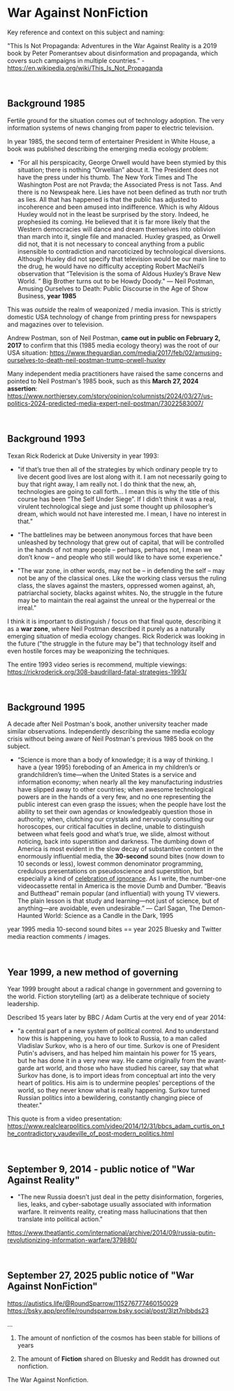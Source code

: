 # War Against NonFiction

Key reference and context on this subject and naming:

"This Is Not Propaganda: Adventures in the War Against Reality is a 2019 book by Peter Pomerantsev about disinformation and propaganda, which covers such campaigns in multiple countries." - https://en.wikipedia.org/wiki/This_Is_Not_Propaganda

&nbsp;

## Background 1985

Fertile ground for the situation comes out of technology adoption. The very information systems of news changing from paper to electric television.

In year 1985, the second term of entertainer President in White House, a book was published describing the emerging media ecology problem:

* "For all his perspicacity, George Orwell would have been stymied by this situation; there is nothing “Orwellian” about it. The President does not have the press under his thumb. The New York Times and The Washington Post are not Pravda; the Associated Press is not Tass. And there is no Newspeak here. Lies have not been defined as truth nor truth as lies. All that has happened is that the public has adjusted to incoherence and been amused into indifference. Which is why Aldous Huxley would not in the least be surprised by the story. Indeed, he prophesied its coming. He believed that it is far more likely that the Western democracies will dance and dream themselves into oblivion than march into it, single file and manacled. Huxley grasped, as Orwell did not, that it is not necessary to conceal anything from a public insensible to contradiction and narcoticized by technological diversions. Although Huxley did not specify that television would be our main line to the drug, he would have no difficulty accepting Robert MacNeil’s observation that “Television is the soma of Aldous Huxley’s Brave New World. ” Big Brother turns out to be Howdy Doody." ― Neil Postman, Amusing Ourselves to Death: Public Discourse in the Age of Show Business, **year 1985**

This was *outside* the realm of weaponized / media invasion. This is strictly domestic USA technology of change from printing press for newspapers and magazines over to television.

Andrew Postman, son of Neil Postman, **came out in public on February 2, 2017** to confirm that this (1985 media ecology theory) was the root of our USA situation: https://www.theguardian.com/media/2017/feb/02/amusing-ourselves-to-death-neil-postman-trump-orwell-huxley

Many independent media practitioners have raised the same concerns and pointed to Neil Postman's 1985 book, such as this **March 27, 2024 assertion**: https://www.northjersey.com/story/opinion/columnists/2024/03/27/us-politics-2024-predicted-media-expert-neil-postman/73022583007/

&nbsp;

## Background 1993

Texan Rick Roderick at Duke University in year 1993:

* "if that’s true then all of the strategies by which ordinary people try to live decent good lives are lost along with it. I am not necessarily going to buy that right away, I am really not. I do think that the new, ah, technologies are going to call forth… I mean this is why the title of this course has been “The Self Under Siege”. If I didn’t think it was a real, virulent technological siege and just some thought up philosopher’s dream, which would not have interested me. I mean, I have no interest in that."

* "The battlelines may be between anonymous forces that have been unleashed by technology that grew out of capital, that will be controlled in the hands of not many people – perhaps, perhaps not, I mean we don’t know – and people who still would like to have some experience."

* "The war zone, in other words, may not be – in defending the self – may not be any of the classical ones. Like the working class versus the ruling class, the slaves against the masters, oppressed women against, ah, patriarchal society, blacks against whites. No, the struggle in the future may be to maintain the real against the unreal or the hyperreal or the irreal."

I think it is important to distinguish / focus on that final quote, describing it as a **war zone**, where Neil Postman described it purely as a naturally emerging situation of media ecology changes. Rick Roderick was looking in the future ("the struggle in the future may be") that technology itself and even hostile forces may be weaponizing the techniques.

The entire 1993 video series is recommend, multiple viewings: https://rickroderick.org/308-baudrillard-fatal-strategies-1993/

&nbsp;


## Background 1995

A decade after Neil Postman's book, another university teacher made similar observations. Independently describing the same media ecology crisis without being aware of Neil Postman's previous 1985 book on the subject.

* “Science is more than a body of knowledge; it is a way of thinking. I have a (year 1995) foreboding of an America in my children’s or grandchildren’s time—when the United States is a service and information economy; when nearly all the key manufacturing industries have slipped away to other countries; when awesome technological powers are in the hands of a very few, and no one representing the public interest can even grasp the issues; when the people have lost the ability to set their own agendas or knowledgeably question those in authority; when, clutching our crystals and nervously consulting our horoscopes, our critical faculties in decline, unable to distinguish between what feels good and what’s true, we slide, almost without noticing, back into superstition and darkness. The dumbing down of America is most evident in the slow decay of substantive content in the enormously influential media, the **30-second** sound bites (now down to 10 seconds or less), lowest common denominator programming, credulous presentations on pseudoscience and superstition, but especially a kind of [celebration of ignorance](https://www.youtube.com/watch?v=wcY-x1VuWtE). As I write, the number-one videocassette rental in America is the movie Dumb and Dumber. “Beavis and Butthead” remain popular (and influential) with young TV viewers. The plain lesson is that study and learning—not just of science, but of anything—are avoidable, even undesirable.”
― Carl Sagan, The Demon-Haunted World: Science as a Candle in the Dark, 1995

year 1995 media 10-second sound bites == year 2025 Bluesky and Twitter media reaction comments / images.

&nbsp;

## Year 1999, a new method of governing

Year 1999 brought about a radical change in government and governing to the world. Fiction storytelling (art) as a deliberate technique of society leadership.

Described 15 years later by BBC / Adam Curtis at the very end of year 2014:

* "a central part of a new system of political control. And to understand how this is happening, you have to look to Russia, to a man called Vladislav Surkov, who is a hero of our time. Surkov is one of President Putin's advisers, and has helped him maintain his power for 15 years, but he has done it in a very new way. He came originally from the avant-garde art world, and those who have studied his career, say that what Surkov has done, is to import ideas from conceptual art into the very heart of politics. His aim is to undermine peoples' perceptions of the world, so they never know what is really happening. Surkov turned Russian politics into a bewildering, constantly changing piece of theater."

This quote is from a video presentation: https://www.realclearpolitics.com/video/2014/12/31/bbcs_adam_curtis_on_the_contradictory_vaudeville_of_post-modern_politics.html

&nbsp;

## September 9, 2014 - public notice of "War Against Reality"

* "The new Russia doesn’t just deal in the petty disinformation, forgeries, lies, leaks, and cyber-sabotage usually associated with information warfare. It reinvents reality, creating mass hallucinations that then translate into political action."

https://www.theatlantic.com/international/archive/2014/09/russia-putin-revolutionizing-information-warfare/379880/

&nbsp;

## September 27, 2025 public notice of "War Against NonFiction"

https://autistics.life/@RoundSparrow/115276777460150029     
https://bsky.app/profile/roundsparrow.bsky.social/post/3lzt7nlbbds23

...

1. The amount of nonfiction of the cosmos has been stable for billions of years

2. The amount of **Fiction** shared on Bluesky and Reddit has drowned out nonfiction.

The War Against Nonfiction.
